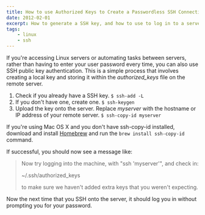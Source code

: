 ```yaml
---
title: How to use Authorized Keys to Create a Passwordless SSH Connection
date: 2012-02-01
excerpt: How to generate a SSH key, and how to use to log in to a server using SSH without entering a password.
tags:
    - linux
    - ssh
---
```


If you're accessing Linux servers or automating tasks between servers, rather
than having to enter your user password every time, you can also use SSH public
key authentication. This is a simple process that involves creating a local key
and storing it within the _authorized_keys_ file on the remote server.

1. Check if you already have a SSH key. `$ ssh-add -L`
1. If you don't have one, create one. `$ ssh-keygen`
1. Upload the key onto the server. Replace _myserver_ with the hostname or IP
   address of your remote server. `$ ssh-copy-id myserver`

If you're using Mac OS X and you don't have ssh-copy-id installed, download and
install [Homebrew](http://mxcl.github.com/homebrew 'Homebrew') and run the
`brew install ssh-copy-id` command.

If successful, you should now see a message like:

> Now try logging into the machine, with "ssh 'myserver'", and check in:
>
> ~/.ssh/authorized_keys
>
> to make sure we haven't added extra keys that you weren't expecting.

Now the next time that you SSH onto the server, it should log you in without
prompting you for your password.
